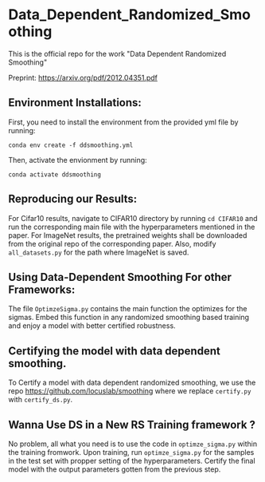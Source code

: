 # Data_Dependent_Randomized_Smoothing
This is the official repo for the work "Data Dependent Randomized Smoothing"

Preprint: https://arxiv.org/pdf/2012.04351.pdf

## Environment Installations:
First, you need to install the environment from the provided yml file by running:

`conda env create -f ddsmoothing.yml`

Then, activate the envionment by running:

`conda activate ddsmoothing`

## Reproducing our Results:

For Cifar10 results, navigate to CIFAR10 directory by running `cd CIFAR10` and run the corresponding main file with the hyperparameters mentioned in the paper. For ImageNet results, the pretrained weights shall be downloaded from the original repo of the corresponding paper. Also, modify `all_datasets.py` for the path where ImageNet is saved.

## Using Data-Dependent Smoothing For other Frameworks:

The file `OptimzeSigma.py` contains the main function the optimizes for the sigmas. Embed this function in any randomized smoothing based training and enjoy a model with better certified robustness.

## Certifying the model with data dependent smoothing.

To Certify a model with data dependent randomized smoothing, we use the repo https://github.com/locuslab/smoothing where we replace `certify.py` with `certify_ds.py`. 

## Wanna Use DS in a New RS Training framework ?

No problem, all what you need is to use the code in `optimze_sigma.py` within the training fromwork. Upon training, run `optimze_sigma.py` for the samples in the test set with propper setting of the hyperparameters. Certify the final model with the output parameters gotten from the previous step.
